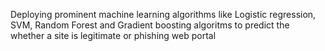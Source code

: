 Deploying prominent machine learning algorithms like Logistic regression, SVM, Random Forest and Gradient boosting algoritms to predict the whether a site is legitimate or phishing web portal
